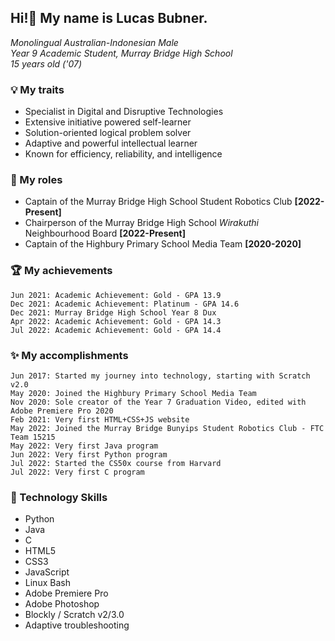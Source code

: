 ## Hi!👋 My name is Lucas Bubner.
<i>Monolingual Australian-Indonesian Male <br>
Year 9 Academic Student, Murray Bridge High School <br>
15 years old ('07)</i>  

### 💡 My traits
- Specialist in Digital and Disruptive Technologies
- Extensive initiative powered self-learner
- Solution-oriented logical problem solver
- Adaptive and powerful intellectual learner
- Known for efficiency, reliability, and intelligence

### 📣 My roles
- Captain of the Murray Bridge High School Student Robotics Club <b>[2022-Present]</b>
- Chairperson of the Murray Bridge High School <i>Wirakuthi</i> Neighbourhood Board <b>[2022-Present]</b>
- Captain of the Highbury Primary School Media Team <b>[2020-2020]</b>

### 🏆 My achievements
    Jun 2021: Academic Achievement: Gold - GPA 13.9
    Dec 2021: Academic Achievement: Platinum - GPA 14.6
    Dec 2021: Murray Bridge High School Year 8 Dux
    Apr 2022: Academic Achievement: Gold - GPA 14.3
    Jul 2022: Academic Achievement: Gold - GPA 14.4

### ✨ My accomplishments
    Jun 2017: Started my journey into technology, starting with Scratch v2.0
    May 2020: Joined the Highbury Primary School Media Team
    Nov 2020: Sole creator of the Year 7 Graduation Video, edited with Adobe Premiere Pro 2020
    Feb 2021: Very first HTML+CSS+JS website
    May 2022: Joined the Murray Bridge Bunyips Student Robotics Club - FTC Team 15215
    May 2022: Very first Java program
    Jun 2022: Very first Python program
    Jul 2022: Started the CS50x course from Harvard
    Jul 2022: Very first C program

### 💾 Technology Skills
- Python
- Java
- C
- HTML5
- CSS3
- JavaScript
- Linux Bash
- Adobe Premiere Pro
- Adobe Photoshop
- Blockly / Scratch v2/3.0
- Adaptive troubleshooting
